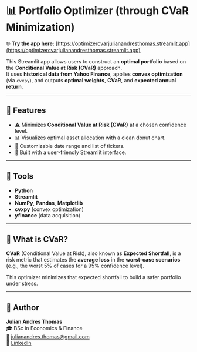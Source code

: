 
# 📊 Portfolio Optimizer (through CVaR Minimization)

🌐 **Try the app here:** [https://optimizercvarjulianandresthomas.streamlit.app](https://optimizercvarjulianandresthomas.streamlit.app)

This Streamlit app allows users to construct an **optimal portfolio** based on the **Conditional Value at Risk (CVaR)** approach.  
It uses **historical data from Yahoo Finance**, applies **convex optimization** (via `cvxpy`), and outputs **optimal weights**, **CVaR**, and **expected annual return**.

---

## 🚀 Features
* ⚠️ Minimizes **Conditional Value at Risk (CVaR)** at a chosen confidence level.
* 📊 Visualizes optimal asset allocation with a clean donut chart.
* 📆 Customizable date range and list of tickers.
* 🧠 Built with a user-friendly Streamlit interface.

---

## 🔧 Tools

* **Python**  
* **Streamlit**  
* **NumPy**, **Pandas**, **Matplotlib**  
* **cvxpy** (convex optimization)  
* **yfinance** (data acquisition)  

---

## 📘 What is CVaR?

**CVaR** (Conditional Value at Risk), also known as **Expected Shortfall**, is a risk metric that estimates the **average loss** in the **worst-case scenarios** (e.g., the worst 5% of cases for a 95% confidence level).

This optimizer minimizes that expected shortfall to build a safer portfolio under stress.

---

## 🧠 Author

**Julian Andres Thomas**  
🎓 BSc in Economics & Finance  
📧 [julianandres.thomas@gmail.com](mailto:julianandres.thomas@gmail.com)  
🔗 [LinkedIn](https://linkedin.com/in/julianandresthomas)  
